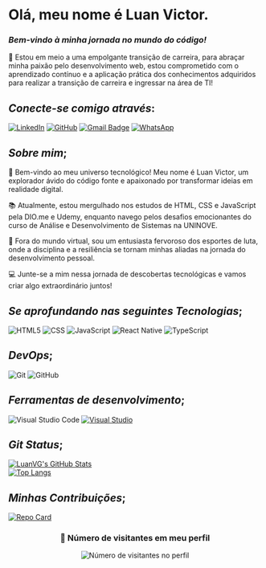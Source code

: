 # Olá, meu nome é Luan Victor.

### <i>Bem-vindo à minha jornada no mundo do código!</i>

🚀 Estou em meio a uma empolgante transição de carreira, para abraçar minha paixão pelo desenvolvimento web, estou comprometido com o aprendizado contínuo e a aplicação prática dos conhecimentos adquiridos para realizar a transição de carreira e ingressar na área de TI!

## <i>Conecte-se comigo através</i>:

[![LinkedIn](https://img.shields.io/badge/-LinkedIn-blue?style=flat&logo=Linkedin&logoColor=white&link=https://www.linkedin.com/in/luan-vg-79386722b/)](https://www.linkedin.com/in/luan-vg-79386722b/)
[![GitHub](https://img.shields.io/badge/-GitHub-333333?style=flat&logo=github)](https://www.github.com/LuanVG)
[![Gmail Badge](https://img.shields.io/badge/-luan_g.12@hotmail.com-006bed?style=flat&logo=Gmail&logoColor=white&link=mailto:luan_g.12@hotmail.com)](mailto:luan_g.12@hotmail.com)
[![WhatsApp](https://img.shields.io/badge/-WhatsApp-25d366?style=flat&labelColor=25d366&logo=whatsapp&logoColor=white)](https://wa.me/5511984478038?text=Sua%20mensagem%20aqui)




## <i>Sobre mim</i>;

🚀 Bem-vindo ao meu universo tecnológico! Meu nome é Luan Victor, um explorador ávido do código fonte e apaixonado por transformar ideias em realidade digital.

📚 Atualmente, estou mergulhado nos estudos de HTML, CSS e JavaScript pela DIO.me e Udemy, enquanto navego pelos desafios emocionantes do curso de Análise e Desenvolvimento de Sistemas na UNINOVE.

🥊 Fora do mundo virtual, sou um entusiasta fervoroso dos esportes de luta, onde a disciplina e a resiliência se tornam minhas aliadas na jornada do desenvolvimento pessoal.

💻 Junte-se a mim nessa jornada de descobertas tecnológicas e vamos criar algo extraordinário juntos!


## <i>Se aprofundando nas seguintes Tecnologias</i>;

![HTML5](https://img.shields.io/badge/-HTML5-333333?style=flat&logo=HTML5)
![CSS](https://img.shields.io/badge/-CSS-333333?style=flat&logo=CSS3&logoColor=1572B6)
![JavaScript](https://img.shields.io/badge/-JavaScript-333333?style=flat&logo=javascript)
![React Native](https://img.shields.io/badge/-React-333333?style=flat&logo=react)
![TypeScript](https://img.shields.io/badge/-TypeScript-007ACC?style=flat&logo=typescript&logoColor=white)

## <i>DevOps</i>;
![Git](https://img.shields.io/badge/-Git-333333?style=flat&logo=git)
![GitHub](https://img.shields.io/badge/-GitHub-333333?style=flat&logo=github)

## <i>Ferramentas de desenvolvimento</i>;
![Visual Studio Code](https://img.shields.io/badge/-Visual%20Studio%20Code-333333?style=flat&logo=visual-studio-code&logoColor=007ACC)
[![Visual Studio](https://img.shields.io/badge/Visual_Studio-5C2D91?style=flat&logo=visual-studio&logoColor=white)](https://www.visualstudio.com/)

## <i>Git Status</i>;

[![LuanVG's GitHub Stats](https://github-readme-stats.vercel.app/api?username=LuanVG&theme=transparent&bg_color=000&border_color=30A3DC&show_icons=true&icon_color=30A3DC&title_color=E94D5F&text_color=FFF&hide_title=false&hide=stars)](https://github.com/LuanVG/github-readme-stats) <br>
[![Top Langs](https://github-readme-stats.vercel.app/api/top-langs/?username=LuanVG&theme=dark&hide_border=false&include_all_commits=true&count_private=true&layout=compact)](https://github.com/LuanVG)

## <i>Minhas Contribuições</i>;
[![Repo Card](https://github-readme-stats.vercel.app/api/pin/?username=LuanVG&repo=dio-lab-open-source&bg_color=000&border_color=30A3DC&show_icons=true&icon_color=30A3DC&title_color=E94D5F&text_color=FFF)](https://github.com/LuanVG/dio-lab-open-source)

<div align="center">
  <h3><b>📍 Número de visitantes em meu perfil</b></h3>
</div>

<p align="center">
  <img src="https://profile-counter.glitch.me/LuanVG/count.svg" alt="Número de visitantes no perfil">
</p>
